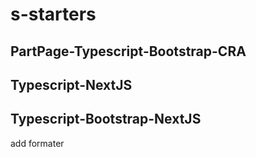 # s-starters


## PartPage-Typescript-Bootstrap-CRA
## Typescript-NextJS
## Typescript-Bootstrap-NextJS

add formater

